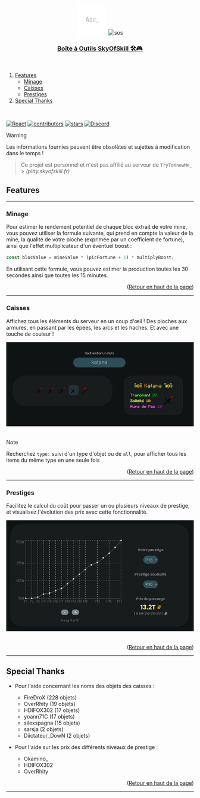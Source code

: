 <a name="readme-top"></a>

<div align="center">
  <img src="src/assets/logo.png" alt="Logo" width="80" height="80">
  <img src="https://skyofskill.fr/storage/img/newlog.png" alt="sos" width=140>
  <a href="https://firedrox.github.io/skyofskill/">
    <h3 align="center">Boîte à Outils SkyOfSkill 🛠️🎮</h3>
  </a>
</div>

<br />

<ol>
  <li>
    <a href="#features">Features</a>
    <ul>
      <li><a href="#minage">Minage</a></li>
      <li><a href="#caisses">Caisses</a></li>
      <li><a href="#prestiges">Prestiges</a></li>
      <!-- <li><a href="#colored-text">Colored Text</a></li> -->
    </ul>
  </li>
  <li>
    <a href="#special-thanks">Special Thanks</a>
  </li>
</ol>

<br />

[![React][React.js]][React-url]
[![contributors][contributors-shield]][contributors-url]
[![stars][stars-icon]][stars-url]
[![Discord][discord-icon]][discord-url]

> [!WARNING]
> Les informations fournies peuvent être obsolètes et sujettes à modification dans le temps !

> Ce projet est personnel et n'est pas affilié au serveur de `TryToKnowMe_` > _(play.skyofskill.fr)_

## Features

---

### Minage

Pour estimer le rendement potentiel de chaque bloc extrait de votre mine, vous pouvez utiliser la formule suivante, qui prend en compte la valeur de la mine, la qualité de votre pioche (exprimée par un coefficient de fortune), ainsi que l'effet multiplicateur d'un éventuel boost :

```js
const blocValue = mineValue * (picFortune + 1) * multiplyBoost;
```

En utilisant cette formule, vous pouvez estimer la production toutes les 30 secondes ainsi que toutes les 15 minutes.

<p align="right">(<a href="#readme-top">Retour en haut de la page</a>)</p>

---

### Caisses

Affichez tous les éléments du serveur en un coup d'œil ! Des pioches aux armures, en passant par les épées, les arcs et les haches. Et avec une touche de couleur !

<div align="center">
  <a href="https://firedrox.github.io/skyofskill?page=caisses&box=1&clicked=true&index=11">
    <img src="src/assets/example/example_item.png" alt="Example" />
  </a>
</div>
<br />

> [!NOTE]
> Recherchez `type:` suivi d'un type d'objet ou de `all`, pour afficher tous les items du même type en une seule fois

<p align="right">(<a href="#readme-top">Retour en haut de la page</a>)</p>

---

### Prestiges

Facilitez le calcul du coût pour passer un ou plusieurs niveaux de prestige, et visualisez l'évolution des prix avec cette fonctionnalité.
<br />

<div align="center">
  <a href="https://firedrox.github.io/skyofskill?page=prestiges">
    <img src="src/assets/example/example_prestiges.png" alt="Prestiges" />
  </a>
</div>
<br />

<p align="right">(<a href="#readme-top">Retour en haut de la page</a>)</p>

---

<!-- ### Colored Text

Personnalisez votre texte avec des couleurs et des modifications infinies selon vos préférences !

<div align="center">
  <img src="src/assets/example/example_colors.png" alt="Colors" />
</div>
<br />

<p align="right">(<a href="#readme-top">Retour en haut de la page</a>)</p>

--- -->

## Special Thanks

- Pour l'aide concernant les noms des objets des caisses :

  - FireDroX (228 objets)
  - OverRhity (19 objets)
  - HDIFOX302 (17 objets)
  - yoann71C (17 objets)
  - silexspagna (15 objets)
  - sarsja (2 objets)
  - Diictateur_DowN (2 objets)

- Pour l'aide sur les prix des différents niveaux de prestige :

  - Okamino\_
  - HDIFOX302
  - OverRhity

<p align="right">(<a href="#readme-top">Retour en haut de la page</a>)</p>

---

[React.js]: https://img.shields.io/badge/React-20232A?style=for-the-badge&logo=react&logoColor=61DAFB&colorB=555
[React-url]: https://react.dev/
[contributors-shield]: https://img.shields.io/github/contributors/firedrox/skyofskill.svg?style=for-the-badge
[contributors-url]: https://github.com/FireDroX/skyofskill/graphs/contributors
[stars-icon]: https://img.shields.io/github/stars/firedrox/skyofskill.svg?style=for-the-badge
[stars-url]: https://github.com/FireDroX/skyofskill/stargazers
[discord-icon]: https://img.shields.io/badge/Discord-5865F2?style=for-the-badge&logo=discord&colorB=555
[discord-url]: https://discord.gg/Zmmqd9Tbnn
